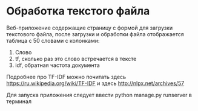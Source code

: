 # Обработка текстого файла

Веб-приложение содержащие страницу с формой для загрузки текстового файла, после загрузки и обработки файла отображается таблица с 50 словами с колонками:
1. Слово
2. tf, сколько раз это слово встречается в тексте
3. idf, обратная частота документа

Подробнее про TF-IDF можно почитать здесь  https://ru.wikipedia.org/wiki/TF-IDF и здесь http://nlpx.net/archives/57

Для запуска приложения следует ввести python manage.py runserver в терминал
